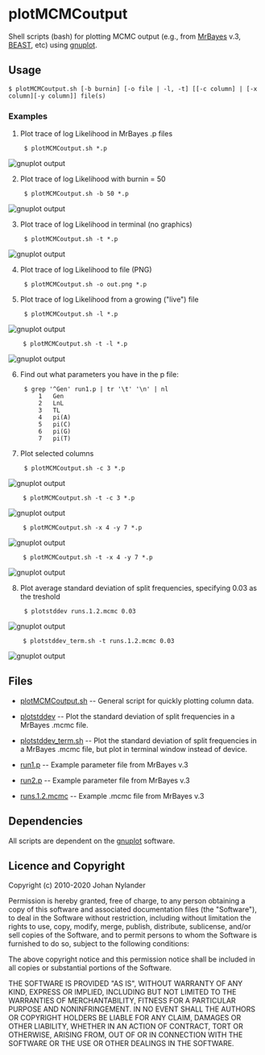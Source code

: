 # plotMCMCoutput

Shell scripts (bash) for plotting MCMC output (e.g., from [MrBayes](http://mrbayes.sourceforge.net/) v.3, [BEAST](http://beast.bio.ed.ac.uk/), etc) using [gnuplot](http://www.gnuplot.info).


## Usage

    $ plotMCMCoutput.sh [-b burnin] [-o file | -l, -t] [[-c column] | [-x column][-y column]] file(s)
 

### Examples

1. Plot trace of log Likelihood in MrBayes .p files

        $ plotMCMCoutput.sh *.p

![gnuplot output](img/lnL.png?raw=true "Plot lnL")

2. Plot trace of log Likelihood with burnin = 50

        $ plotMCMCoutput.sh -b 50 *.p

![gnuplot output](img/lnL-burn.png?raw=true "Plot lnL with burnin")

3. Plot trace of log Likelihood in terminal (no graphics)

        $ plotMCMCoutput.sh -t *.p

![gnuplot output](img/lnL-term.png?raw=true "Plot lnL in terminal")

4. Plot trace of log Likelihood to file (PNG)

        $ plotMCMCoutput.sh -o out.png *.p

5. Plot trace of log Likelihood from a growing ("live") file

        $ plotMCMCoutput.sh -l *.p

![gnuplot output](img/live.gif?raw=true "Plot lnL live")

        $ plotMCMCoutput.sh -t -l *.p

![gnuplot output](img/live-term.gif?raw=true "Plot lnL live in terminal")

6. Find out what parameters you have in the p file:

        $ grep '^Gen' run1.p | tr '\t' '\n' | nl
            1	Gen
            2	LnL
            3	TL
            4	pi(A)
            5	pi(C)
            6	pi(G)
            7	pi(T)

7. Plot selected columns

        $ plotMCMCoutput.sh -c 3 *.p

![gnuplot output](img/col-3.png?raw=true "Plot column 3")

        $ plotMCMCoutput.sh -t -c 3 *.p

![gnuplot output](img/col-3-term.png?raw=true "Plot column 3 in terminal")

        $ plotMCMCoutput.sh -x 4 -y 7 *.p

![gnuplot output](img/col-4-7.png?raw=true "Plot columns 4 against 7")

        $ plotMCMCoutput.sh -t -x 4 -y 7 *.p

![gnuplot output](img/col-4-7-term.png?raw=true "Plot columns 4 against 7 in terminal")

8. Plot average standard deviation of split frequencies, specifying 0.03 as the treshold

        $ plotstddev runs.1.2.mcmc 0.03

![gnuplot output](img/stddev.png?raw=true "Plot AvgStdDev")

        $ plotstddev_term.sh -t runs.1.2.mcmc 0.03

![gnuplot output](img/stddev-term.png?raw=true "Plot AvgStdDev in terminal")


## Files

* [plotMCMCoutput.sh](https://github.com/nylander/plotMCMCoutput/blob/master/plotMCMCoutput.sh) -- General script for quickly plotting column data.

* [plotstddev](https://github.com/nylander/plotMCMCoutput/blob/master/plotstddev) -- Plot the standard deviation of split frequencies in a MrBayes .mcmc file.

* [plotstddev_term.sh](https://github.com/nylander/plotMCMCoutput/blob/master/plotstddev_term.sh) -- Plot the standard deviation of split frequencies in a MrBayes .mcmc file, but plot in terminal window instead of device.

* [run1.p](https://github.com/nylander/plotMCMCoutput/blob/master/run1.p) -- Example parameter file from MrBayes v.3

* [run2.p](https://github.com/nylander/plotMCMCoutput/blob/master/run2.p) -- Example parameter file from MrBayes v.3

* [runs.1.2.mcmc](https://github.com/nylander/plotMCMCoutput/blob/master/runs.1.2.mcmc) -- Example .mcmc file from MrBayes v.3


## Dependencies

All scripts are dependent on the [gnuplot](http://www.gnuplot.info/) software.


## Licence and Copyright

Copyright (c) 2010-2020 Johan Nylander

Permission is hereby granted, free of charge, to any person obtaining a copy
of this software and associated documentation files (the "Software"), to deal
in the Software without restriction, including without limitation the rights
to use, copy, modify, merge, publish, distribute, sublicense, and/or sell
copies of the Software, and to permit persons to whom the Software is
furnished to do so, subject to the following conditions:

The above copyright notice and this permission notice shall be included in all
copies or substantial portions of the Software.

THE SOFTWARE IS PROVIDED "AS IS", WITHOUT WARRANTY OF ANY KIND, EXPRESS OR
IMPLIED, INCLUDING BUT NOT LIMITED TO THE WARRANTIES OF MERCHANTABILITY,
FITNESS FOR A PARTICULAR PURPOSE AND NONINFRINGEMENT. IN NO EVENT SHALL THE
AUTHORS OR COPYRIGHT HOLDERS BE LIABLE FOR ANY CLAIM, DAMAGES OR OTHER
LIABILITY, WHETHER IN AN ACTION OF CONTRACT, TORT OR OTHERWISE, ARISING FROM,
OUT OF OR IN CONNECTION WITH THE SOFTWARE OR THE USE OR OTHER DEALINGS IN THE
SOFTWARE.
